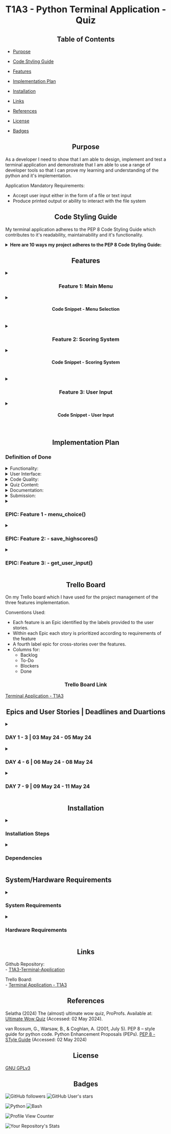 <h1 style="text-align:center">T1A3 - Python Terminal Application - Quiz</h1>

<h2 style="text-align:center">Table of Contents</h2>

- [Purpose](#purpose)
- [Code Styling Guide](#codeGuide)
- [Features](#Features)
- [Implementation Plan](#plan)
- [Installation](#Installation)


- [Links](#Links)
- [References](#References)
- [License](#License)
- [Badges](#Badges)

## <h2 style="text-align:center" id="purpose">Purpose</h2>

As a developer I need to show that I am able to design, implement and test a terminal application and demonstrate that I am able to use a range of developer tools so that I can prove my learning and understanding of the python and it's implementation.

Application Mandatory Requirements:

- Accept user input either in the form of a file or text input
- Produce printed output or ability to interact with the file system

## <h2 style="text-align:center" id="codeGuide">Code Styling Guide</h2>
My terminal application adheres to the PEP 8 Code Styling Guide which contributes to it's readability, maintainability and it's functionality.
<details>
<summary><b>Here are 10 ways my project adheres to the PEP 8 Code Styling Guide:</b></summary>

1. Indentation: 
    - Ise of 4 spaces for indentation
2. Whitespace: 
    - Appropriate whitespace use around operators and after commas.
3. Naming Conventions: 
    - Follow naming conventions for Variable/Function names.
4. Line Length: 
    - Maximum Line length of 79 characters or less.
5. Comments: 
    - The code includes comments to explain the purpose of functions, their parameters, and return values
6. Function Documentation: 
    - Docstrings used to document functions, purpose, parameters, and return values inline with PEP 257
7. Imports Formatting: 
    - Each import statement on own line, lineImports are grouped and organized at the top of the file.
8. String Formatting: 
    - E.g. f-strings or .format() is consistent.
9. Error Handling: 
    - Graceful error handling for exceptions e.g. KeyboardInterrupt.
10. Module Organization: 
    - Promoting modularity and maintainability by having code organized into different functionalities within separate modules.
</details>

## <h2 style="text-align:center" id="features">Features</h2>
<details>
<summary><h3 style="text-align:center">Feature 1: Main Menu</h3></summary>
<h4 style="text-align:center">Description</h4>

This is the main menu feature for ```menu_choice()``` it is the main entry point for the menu system.
This function will handle user input and will direct the pgoram flow based on the users choice.

<h4 style="text-align:center">Logic Walk Through</h4>
There are three options available.

 - Play Quiz
 - View Highscores
 - Exit Game

 This function starts with a ```try``` block that will handle the user input for any exceptions.
 
 Within the ```try``` block, there is an ```while True``` loop that will continue to display the menu choices until the user inputs a valid selection.

Inside of the ```while True``` loop, we get the user input through ```IntPrompt.ask("[green] Please input your choice ")``` this functionality has been through the use of the python rich library which has been used extensively throughout the application. Only a valid integer value input here will allow the applicaiton to proceed

Based on the users input:

- '1' will call the ```choice_one()``` function which will then proceed to play the quiz through it's executed code and function calls.
- '2' will call the ```choice_two()``` function which will then proceed which will then proceed to the view scoreboard option executing the applicable code and function calls.
- '3' will be the exit point of the applicaiton. This will print a message indicating that the user has selected to exit the program and then call the exit function.
- 'Anything else' will clear the screen and print a message indicating an invalid input and will loop through by continuing to display the ```quiz_header()``` and ```quiz_table()``` functions until the user has provided a valid input.

There is a ```KeyboardInterrupt``` event to catch exit errors and then gracefully exit the program.
</details>
<details>
<summary><h4 style="text-align:center">Code Snippet - Menu Selection</h4></summary>

```python
def menu_choice():
    """
    Feature 
    ----------
    Handles the main menu logic tree.

    Parameters
    ----------
    None
        
    Returns
    ----------
    None
    """
    try:
        while True:
            choice = IntPrompt.ask("[green] Please input your choice ")
            if choice == 1:
                choice_one()
            elif choice == 2:
                choice_two()
            elif choice == 3:
                clear_screen()
                print("You have chosen to exit the game!")
                exit()
            else:
                clear_screen()
                quiz_header()
                quiz_table()
                console.print(":cross_mark:","[red] INVALID OPTION",":cross_mark:","\n:cross_mark:","[red] PLEASE TRY AGAIN",":cross_mark:" ,style="bold")        
    except KeyboardInterrupt:
            try:
                clear_screen()
                exit()
            except SystemExit:
                clear_screen()
                exit()
```

</details>
<br/>
<details>
<summary><h3 style="text-align:center">Feature 2: Scoring System</h3></summary>
<h4 style="text-align:center">Description</h4>

This feature is a method within my ```class UserClass``` the purpose of this method ```save_highscores(self)``` is to take the users input at the end of the quiz and parse it into a ```highscores.csv``` CSV file.

<h4 style="text-align:center">Logic Walk Through</h4>

The ```save_highscores(self)``` method starts by opening the csv file in append mode. ```('a')```. This means that if the file doesn't exist it will be created. However if it does exist the newly saved data will be appended to it.

The method writes to the file with the ```with``` statement, inside a ```csv.writer``` object is then created to write the data to this file. This has been configured with the ```quoting=csv.QUOTE_NONNUMERIC``` this means that all non-numeric data e.g. strings and not integers will be quoted upon writing to the CSV file.

The ```writerow``` method is then called in the ```csv.writer``` object to write the single layer of data. This data consists of the following three elements:

- ```self.first_name```
- ```self.last_name```
- ```self.score```

The use of the ```with``` statement means that upon writing this data to the csv file it will then be properly closed , even in the event of an exception.

</details>
<details>
<summary><h4 style="text-align:center">Code Snippet - Scoring System</h4></summary>

```python
def save_highscores(self):
        with open ('highscores.csv', 'a',newline='') as f:
            write = csv.writer(f, quoting=csv.QUOTE_NONNUMERIC)
            write.writerow([self.first_name, self.last_name, self.score])
        """
        FEATURE
        ----------
        This method saves the users data to the highscores.csv

        Parameters
        ----------
        None
        
        Returns
        ----------
        None
        """ 
```

</details>

<br/>

<details>
<summary><h3 style="text-align:center">Feature 3: User Input</h3></summary>
<h4 style="text-align:center">Description</h4>

This feature is a function nameed ```get_user_input()``` this is a prompt function, the purpose of which is to prompt the user to enter a valid input integer value.

This is an imperative and reusable piece of code as its proved to be robust to be called multiple times in different capacities through the program.

<h4 style="text-align:center">Logic Walk Through</h4>

 This function starts with a ```try``` block that will handle the user input for any exceptions.

 Within the ```try``` block, is a prompt ```IntPrompt.ask("[green] Please enter the corresponding number: ")``` this message will be display in green and prpompt the user for an integer value to be input.

 If the user enters a ```KeyboardInterrupt``` the program will gracefully handle this and exit.
 If there is any other exception it will be caught within '''try''' block by the ```except Exception:```
 An error message will be display to indicate that the input was invalid. 
 On valid entry the screen will then be cleared and the function will return the integer value stored in the ```get_user_input()``` function.
 </details>
<details>
<summary><h4 style="text-align:center">Code Snippet - User Input</h4></summary>

```python
def get_user_input():
    """
    Function will retrieve the user input.
    Parameters
    ----------
    None
        
    Returns
    ----------
    UserInput
        This will be the int value that corresponds with the users guess.
    """
    try:
        return IntPrompt.ask("[green] Please enter the corresponding number: ")
    except KeyboardInterrupt:
        exit()
    except Exception:
        console.print(":cross_mark:","[red] INVALID OPTION",":cross_mark:","\n:cross_mark:","[red] PLEASE TRY AGAIN",":cross_mark:" ,style="bold")
        clear_screen()
        return get_user_input()
```

</details>

<br/>


## <h2 style="text-align:center" id="plan">Implementation Plan</h2>
<h3>Definition of Done</h3>
<details>
<summary>Functionality:</summary>

    - Program should be able to present questions to user and accept their answers.
    - Program should be able to accurately score the quiz based on user input and being correct or incorrect.
    - Program should be able to display the user score to them upon completing the quiz.
</details>
<details>
<summary>User Interface:</summary>

    - Program interface should be clear and user friendly
    - Program should display questions and optional answers legibly.
    - Program should provide instructions where neccessary
</details>
<details>
<summary>Code Quality:</summary>

    - Python code should adhere to PEP8 coding standards
    - Code should be organized into seperate classes/functions as required.
    - Program should have appropriate functional error handling
</details>
<details>
<summary>Quiz Content:</summary>

    - Questions should be unambiguous
    - Questions should be well-written
    - Appropriate multiple choice answers provided
</details>
<details>
<summary>Documentation:</summary>

    - Clear appropriate documention
    - How to run the program, required dependencies
</details>
<details>
<summary>Submission:</summary>

    - Assignment submitted in correct format as required by assignment.
    - Meet any additionally provided requirements
</details>
<details>
<summary><h3>EPIC: Feature 1 - menu_choice()</h3></summary>

A high level overview of the development steps completed for the creation of this feature.

<h4>Checklist</h4>

    [x] Project Environment
    [x] Create main script
    [x] Implement menu display
    [x] Implement choice functionality
    [x] Implement error handling
    [x] Implement screen clearing
    [x] Enhance the user interface
    [x] Documentation
</details>
<details>
<summary><h3>EPIC: Feature 2: - save_highscores()</h3></summary>

A high level overview of the development steps completed for the creation of this feature.

<h4>Checklist</h4>

    [x] Project Environment
    [x] Create class and attributes
    [x] Immplement csv handling function
    [x] Implement save_highscores() method
    [x] Implement screen clearing
    [x] Documentation
</details>
<details>
<summary><h3>EPIC: Feature 3: - get_user_input()</h3></summary>

<h4>Checklist</h4>

A high level overview of the development steps completed for the creation of this feature.

    [x] Project Environment
    [x] Create the function
    [x] Research the rich library and implementation
    [x] Integrate the 'prompt' utility
    [x] Implement error handling
    [x] Documentation
</details>

<h2 style="text-align:center">Trello Board</h2>
On my Trello board which I have used for the project management of the three features implementation. 

Conventions Used:

- Each feature is an Epic identified by the labels provided to the user stories.
- Within each Epic each story is prioritized according to requirements of the feature
- A fourth label epic for cross-stories over the features.
- Columns for:
    - Backlog
    - To-Do
    - Blockers
    - Done

<h3 style="text-align:center">Trello Board Link</h3>
<a href="https://trello.com/b/itrSmKJq">Terminal Application - T1A3</a>

<h2 style="text-align:center">Epics and User Stories | Deadlines and Duartions</h2>

<details>
<summary><h3>DAY 1 - 3 | 03 May 24 - 05 May 24</h3></summary>
<details>
<summary>EPIC: Cross Feature Stories | As a developer I want to document the program and refractor the code for clarity and adherence to the PEP8 code style so that there is appropriate code quality and readability.</summary>
    Acceptance Criteria:
        PEP8 Standards Met
        DRY standards met
        Docstrings Correctly met.
</details>

<details>
<summary>EPIC: Cross Feature Stories | As a developer I want to implement error handling to handle invalid input gracefully, so that the program doesn't crash and the user has a seamless experience.</summary>
    Acceptance Criteria:
        Program handles invalid input
        Provides appropriate feedback
</details>
<details>
<summary>EPIC: Cross Feature Stories | As a developer I want to setup the correct project directory structure, initilize version control and establish a virtual environment so that I can work with an organized development environment efficiently.</summary>
    Acceptance Criteria:
        Folders Correctly Established
        Repository Established
        .venv installed and active
</details>

<details>
<summary>EPIC: Cross Feature Stories | As a developer perform testing of program so that I can ensure that all features work and meet correct standards.</summary>
    Acceptance Criteria:
        Test Repeatedly
        Test Frequently
        Correct any issues
</details>
</details>

<details>
<summary><h3>DAY 4 - 6 | 06 May 24 - 08 May 24</h3></summary>
<details>
<summary>EPIC: get_user_input() | As a developer I need to create and integrate the prompt utility from rich so that users are able to input valid data.</summary>
Acceptance Criteria:
    Correctly coded
    Correctly integrated code
    Retrieves user data and allocates it accordingly.
</details>
<details>
<summary>EPIC: menu_choice() | As a developer I want to utilize external libraries to enhance the visual appearance so that it is both appealing and and user-friendly.</summary>
    Acceptance Criteria:
        Extensive use of rich
        Use of pyglet
</details>

<details>
<summary>EPIC: save_highscores() | As a developer I want to create a CSV file name "highscores.csv" with appropriate headers being ("First Name", "Last Name", "Score") so that I have a structured format within which to store/save the users scores.</summary>
    Acceptance Criteria:
        highscores.csv created
        Headers created - First Name, Last Name, Score
</details>
<details>
<summary>EPIC: save_highscores() | As a developer I want to integrate the save_highscores method into the game logic so that I can ensure high scores are saved correctly without interruption to the game flow.
</summary>

    Acceptance Criteria:
        Call on the method with dummy data.
        Test to ensure appropriate calls and returns work correctly.
        Check csv to ensure data is saved correctly.
</details>
</details>

<details>
<summary><h3>DAY 7 - 9 | 09 May 24 - 11 May 24</h3></summary>
<details>
<summary>EPIC: save_highscores() | As a developer I want to create and implement a class and method for saving scores so that I can ensure the method works as expected.</sumamry>
    Acceptance Criteria:
    Create a class
    Create a method
    Test with dummy data
</details>
<details>
<summary>EPIC: save_highscores() | As a developer I want to implement error handling for the file operations and validate the user input before writing to csv so that I can prevent potential issues from arising and ensure appropriate data integrity.</summary>
    Acceptance Criteria:
    Error Handling Integrated
    Tested to ensure data integrity
</details>
<details>
<summary>EPIC: menu_choice() | As a developer I want to be able to see a menu displayed so that a user can choose an option.</summary>
    Acceptance Criteria:
        Ability to see a menu
        Ability to select an option
</details>
<details>
<summary>EPIC: menu_choice() | As a developer I want to create the main script for the menu feature so that I can implement the main logic.</summary>
    Acceptance Criteria:
        main.py created and holding the menu selection code.
</details>

<details>
<summary>EPIC: menu_choice() | As a developer I want to implement the ability to select different options in the menu so that a user can use the program.</summary>
    Acceptance Criteria:
        Able to see different options
        Able to have user input to select different options.
</details>
</details>







## <h2 style="text-align:center" id="installation">Installation</h2> 
<details>
<summary><h3>Installation Steps</h3></summary>

(1) Clone the github repository:

Open your terminal or command prompt
navigate to the directory on your device where you want to clone the repository
use the following command to clone the repository

```sh
git clone https://github.com/SpencerBadger/T1A3-Terminal-Application.git
```
(2) Navigate to the repository directory:

Once the cloning is complete use the `cd` command to navigate into the repository

```sh
cd T1A3-Terminal-Application
```
(3) Execute the shell script:

Check if the `run_script.sh` file correclty exists in the repository using the `ls` command

```sh
ls
```
If you see the `run_script.sh` file you can execute it using the following command:

```sh
bash run_script.sh
```
or 
```sh
./run_script.sh
```
(4) Complete Installation Steps:

The `run_script.sh` will check if your system has `python3` installed.

If it is installed it will prompt advise that to play the quiz you will need to install all required dependencies.

Upon enterering `y` a `python` virtual environment will be started and/or installed. Following which the dependencies will be installed into that virtual environment.

(5) Play the game and have fun.

</details>

<details>
<summary><h3>Dependencies</h3></summary>

```python
astunparse==1.6.3
chardet==5.2.0
colorama==0.4.6
exceptiongroup==1.2.1
iniconfig==2.0.0
Jinja2==3.1.4
markdown-it-py==3.0.0
MarkupSafe==2.1.5
mdurl==0.1.2
numpy==1.26.4
packaging==24.0
pandas==2.2.2
pdoc==14.4.0
pluggy==1.5.0
pyfiglet==0.7.5
Pygments==2.17.2
python-dateutil==2.9.0.post0
pytz==2024.1
rich==13.7.1
six==1.16.0
tomli==2.0.1
tzdata==2024.1
```
</details>



<h2>System/Hardware Requirements</h2>


<details>
<summary><h3>System Requirements</h3></summary>

    - Operating System (OS)that supports Python 3.0 or higher. (MacOS, Linux, Windows)
</details>

<details>
<summary><h3>Hardware Requirements</h3></summary>

    - 70 MB of free disk space
    - 512 MB of RAM
</details>
</details>

## <h2 style="text-align:center" id="Links"> Links</h2>

Github Repository:
    <br>- <a href ="https://github.com/SpencerBadger/T1A3-Terminal-Application" target="_blank">T1A3-Terminal-Application</a>

Trello Board:
    <br>- <a href="https://trello.com/b/itrSmKJq" target="_blank">Terminal Application - T1A3</a>


## <h2 style="text-align:center" id="credits"> References</h2>

Selatha (2024) The (almost) ultimate wow quiz, ProProfs. Available at: <a href="https://www.proprofs.com/quiz-school/story.php?title=almost-ultimate-wow-quiz">Ultimate Wow Quiz</a> (Accessed: 02 May 2024). 

van Rossum, G., Warsaw, B., & Coghlan, A. (2001, July 5). PEP 8 – style guide for python code. Python Enhancement Proposals (PEPs). <a href="https://peps.python.org/pep-0008/">PEP 8 - STyle Guide</a> (Accessed: 02 May 2024)

## <h2 style="text-align:center">License</h2>
[GNU GPLv3](https://choosealicense.com/licenses/gpl-3.0/)

## <h2 style="text-align:center">Badges</h2>
![GitHub followers](https://img.shields.io/github/followers/SpencerBadger?style=social)
![GitHub User's stars](https://img.shields.io/github/stars/SpencerBadger?style=social)

<img alt="Python" src="https://img.shields.io/badge/python-3670A0?style=for-the-badge&logo=python&logoColor=white" />

<img alt="Bash" src="https://img.shields.io/badge/-Made%20with%20Bash-1f425f.svg?style=for-the-badge&logo=bash&logoColor=white"/>


![Profile View Counter](https://komarev.com/ghpvc/?username=SpencerBadger)


![Your Repository's Stats](https://github-readme-stats.vercel.app/api?username=SpencerBadger&show_icons=true)